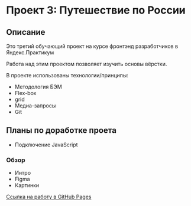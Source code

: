 # Проект 3: Путешествие по России

## Описание
Это третий обучающий проект на курсе фронтэнд разработчиков в Яндекс.Практикум

Работа над этим проектом позволяет изучить основы вёрстки.

В проекте использованы технологии/принципы:
* Методология БЭМ
* Flex-box
* grid
* Медиа-запросы
* Git

## Планы по доработке проета
* Подключение JavaScript
### Обзор
* Интро
* Figma
* Картинки

[Ссылка на работу в GitHub Pages](https://edwardradzh.github.io/russian-travel/)


